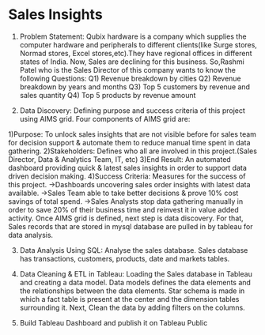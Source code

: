 # Sales Insights

1. Problem Statement: Qubix hardware is a company which supplies the computer hardware and peripherals to different clients(like Surge stores, Normad stores, Excel stores,etc).They have regional offices in different states of India. Now, Sales are declining for this business. So,Rashmi Patel who is the Sales Director of this company wants to know the following Questions:
 Q1) Revenue breakdown by cities
 Q2) Revenue breakdown by years and months
 Q3) Top 5 customers by revenue and sales quantity
 Q4) Top 5 products by revenue amount

2. Data Discovery: Defining purpose and success criteria of this project using AIMS grid. Four components of AIMS grid are:

  1)Purpose: To unlock sales insights that are not visible before for sales team for decision support & automate them to reduce manual time spent in data gathering.
  2)Stakeholders: Defines who all are involved in this project.(Sales Director, Data & Analytics Team, IT, etc)
  3)End Result: An automated dashboard providing quick & latest sales insights in order to support data driven decision making.
  4)Success Criteria: Measures for the success of this project.
                      ->Dashboards uncovering sales order insights with latest data available.
                      ->Sales Team able to take better decisions & prove 10% cost savings of total spend.
                      ->Sales Analysts stop data gathering manually in order to save 20% of their business time and reinvest it in value added activity.
  Once AIMS grid is defined, next step is data discovery. For that, Sales records that are stored in mysql database are pulled in by tableau for data analysis. 

3. Data Analysis Using SQL: Analyse the sales database. Sales database has transactions, customers, products, date and markets tables.

4. Data Cleaning & ETL in Tableau: Loading the Sales database in Tableau and creating a data model. Data models defines the data elements and the relationships between the data elements. Star schema is made in which a fact table is present at the center and the dimension tables surrounding it. Next, Clean the data by adding filters on the columns.

5. Build Tableau Dashboard and publish it on Tableau Public 
